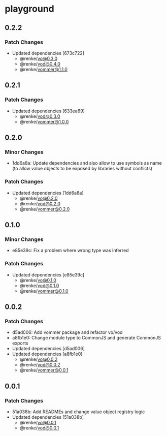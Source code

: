# playground

## 0.2.2

### Patch Changes

- Updated dependencies [673c722]
  - @renke/vo@0.3.0
  - @renke/vod@0.4.0
  - @renke/vommer@1.1.0

## 0.2.1

### Patch Changes

- Updated dependencies [633ea69]
  - @renke/vod@0.3.0
  - @renke/vommer@1.0.0

## 0.2.0

### Minor Changes

- 1dd6a8a: Update dependencies and also allow to use symbols as name (to allow value objects to be exposed by libraries without conflicts)

### Patch Changes

- Updated dependencies [1dd6a8a]
  - @renke/vo@0.2.0
  - @renke/vod@0.2.0
  - @renke/vommer@0.2.0

## 0.1.0

### Minor Changes

- e85e39c: Fix a problem where wrong type was inferred

### Patch Changes

- Updated dependencies [e85e39c]
  - @renke/vo@0.1.0
  - @renke/vod@0.1.0
  - @renke/vommer@0.1.0

## 0.0.2

### Patch Changes

- d5ad006: Add vommer package and refactor vo/vod
- a8fb1e0: Change module type to CommonJS and generate CommonJS exports
- Updated dependencies [d5ad006]
- Updated dependencies [a8fb1e0]
  - @renke/vo@0.0.2
  - @renke/vod@0.0.2
  - @renke/vommer@0.0.1

## 0.0.1

### Patch Changes

- 51a038b: Add READMEs and change value object registry logic
- Updated dependencies [51a038b]
  - @renke/vo@0.0.1
  - @renke/vod@0.0.1
